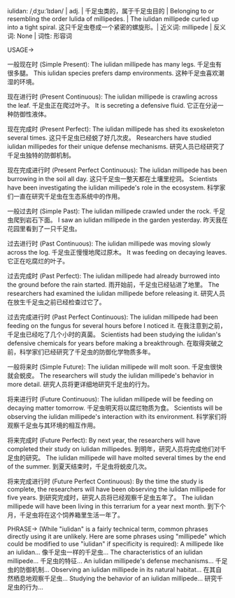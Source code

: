 iulidan: /ˌdʒuːˈlɪdən/ | adj. | 千足虫类的，属于千足虫目的 | Belonging to or resembling the order Iulida of millipedes. | The iulidan millipede curled up into a tight spiral. 这只千足虫卷成一个紧密的螺旋形。| 近义词: millipede | 反义词: None | 词性: 形容词

USAGE->

一般现在时 (Simple Present):
The iulidan millipede has many legs.  千足虫有很多腿。
This iulidan species prefers damp environments.  这种千足虫喜欢潮湿的环境。

现在进行时 (Present Continuous):
The iulidan millipede is crawling across the leaf.  千足虫正在爬过叶子。
It is secreting a defensive fluid. 它正在分泌一种防御性液体。

现在完成时 (Present Perfect):
The iulidan millipede has shed its exoskeleton several times.  这只千足虫已经蜕了好几次皮。
Researchers have studied iulidan millipedes for their unique defense mechanisms. 研究人员已经研究了千足虫独特的防御机制。

现在完成进行时 (Present Perfect Continuous):
The iulidan millipede has been burrowing in the soil all day.  这只千足虫一整天都在土壤里挖洞。
Scientists have been investigating the iulidan millipede's role in the ecosystem. 科学家们一直在研究千足虫在生态系统中的作用。


一般过去时 (Simple Past):
The iulidan millipede crawled under the rock. 千足虫爬到岩石下面。
I saw an iulidan millipede in the garden yesterday. 昨天我在花园里看到了一只千足虫。

过去进行时 (Past Continuous):
The iulidan millipede was moving slowly across the log.  千足虫正慢慢地爬过原木。
It was feeding on decaying leaves. 它正在吃腐烂的叶子。

过去完成时 (Past Perfect):
The iulidan millipede had already burrowed into the ground before the rain started. 雨开始前，千足虫已经钻进了地里。
The researchers had examined the iulidan millipede before releasing it. 研究人员在放生千足虫之前已经检查过它了。

过去完成进行时 (Past Perfect Continuous):
The iulidan millipede had been feeding on the fungus for several hours before I noticed it. 在我注意到之前，千足虫已经吃了几个小时的真菌。
Scientists had been studying the iulidan's defensive chemicals for years before making a breakthrough. 在取得突破之前，科学家们已经研究了千足虫的防御化学物质多年。

一般将来时 (Simple Future):
The iulidan millipede will molt soon. 千足虫很快就会蜕皮。
The researchers will study the iulidan millipede's behavior in more detail. 研究人员将更详细地研究千足虫的行为。


将来进行时 (Future Continuous):
The iulidan millipede will be feeding on decaying matter tomorrow. 千足虫明天将以腐烂物质为食。
Scientists will be observing the iulidan millipede's interaction with its environment. 科学家们将观察千足虫与其环境的相互作用。


将来完成时 (Future Perfect):
By next year, the researchers will have completed their study on iulidan millipedes. 到明年，研究人员将完成他们对千足虫的研究。
The iulidan millipede will have molted several times by the end of the summer. 到夏天结束时，千足虫将蜕皮几次。


将来完成进行时 (Future Perfect Continuous):
By the time the study is complete, the researchers will have been observing the iulidan millipede for five years. 到研究完成时，研究人员将已经观察千足虫五年了。
The iulidan millipede will have been living in this terrarium for a year next month. 到下个月，千足虫将在这个饲养箱里生活一年了。


PHRASE->
(While "iulidan" is a fairly technical term,  common phrases directly using it are unlikely.  Here are some phrases using "millipede" which could be modified to use "iulidan" if specificity is required):
A millipede like an iulidan... 像千足虫一样的千足虫...
The characteristics of an iulidan millipede... 千足虫的特征...
An iulidan millipede's defense mechanisms... 千足虫的防御机制...
Observing an iulidan millipede in its natural habitat... 在其自然栖息地观察千足虫...
Studying the behavior of an iulidan millipede... 研究千足虫的行为...
